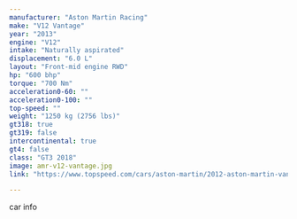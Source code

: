 ```yaml
---
manufacturer: "Aston Martin Racing"
make: "V12 Vantage"
year: "2013"
engine: "V12"
intake: "Naturally aspirated"
displacement: "6.0 L"
layout: "Front-mid engine RWD"
hp: "600 bhp"
torque: "700 Nm"
acceleration0-60: ""
acceleration0-100: ""
top-speed: ""
weight: "1250 kg (2756 lbs)"
gt318: true
gt319: false
intercontinental: true
gt4: false
class: "GT3 2018"
image: amr-v12-vantage.jpg
link: "https://www.topspeed.com/cars/aston-martin/2012-aston-martin-vantage-gt3-ar108045.html"

---
```


car info